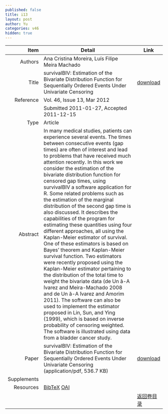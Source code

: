 ```yaml
---
published: false
title: i13
layout: post
author: Yu
categories: v46
hidden: true
---
```


| Item | Detail | Link |
|---:|---|---|
| Authors | Ana Cristina Moreira, Luís Filipe Meira Machado| |
| Title |survivalBIV: Estimation of the Bivariate Distribution Function for Sequentially Ordered Events Under Univariate Censoring | [download](http://www.jstatsoft.org/v46/i13/paper) |
| Reference |Vol. 46, Issue 13, Mar 2012 | |
| | Submitted 2011-01-27, Accepted 2011-12-15| | 
| Type | Article| |
| Abstract | In many medical studies, patients can experience several events. The times between consecutive events (gap times) are often of interest and lead to problems that have received much attention recently. In this work we consider the estimation of the bivariate distribution function for censored gap times, using survivalBIV a software application for R. Some related problems such as the estimation of the marginal distribution of the second gap time is also discussed. It describes the capabilities of the program for estimating these quantities using four different approaches, all using the Kaplan-Meier estimator of survival. One of these estimators is based on Bayes’ theorem and Kaplan-Meier survival function. Two estimators were recently proposed using the Kaplan-Meier estimator pertaining to the distribution of the total time to weight the bivariate data (de Un ̃a-A ́lvarez and Meira-Machado 2008 and de Un ̃a-A ́lvarez and Amorim 2011). The software can also be used to implement the estimator proposed in Lin, Sun, and Ying (1999), which is based on inverse probability of censoring weighted. The software is illustrated using data from a bladder cancer study.| |
| Paper | survivalBIV: Estimation of the Bivariate Distribution Function for Sequentially Ordered Events Under Univariate Censoring  (application/pdf, 536.7 KB)| [download](http://www.jstatsoft.org/v46/i13/paper) |
| Supplements | | |
| Resources | [BibTeX](http://www.jstatsoft.org/v46/i13/bibtex) [OAI](http://www.jstatsoft.org/oai?verb=GetRecord&identifier=oai.jstatsoft/v46/i13&prefix=oai_dc)| |
| |  | [返回卷目录]({{site.baseurl}}/volume/v46.html) |